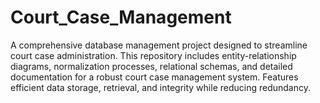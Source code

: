 # Court_Case_Management
A comprehensive database management project designed to streamline court case administration. This repository includes entity-relationship diagrams, normalization processes, relational schemas, and detailed documentation for a robust court case management system. Features efficient data storage, retrieval, and integrity while reducing redundancy.
